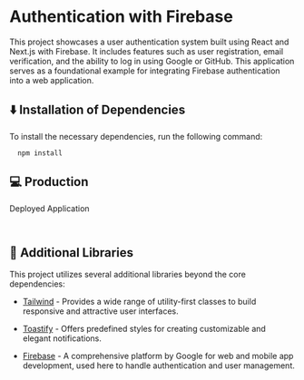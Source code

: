 # Authentication with Firebase 
This project showcases a user authentication system built using React and Next.js with Firebase. It includes features such as user registration, email verification, and the ability to log in using Google or GitHub. This application serves as a foundational example for integrating Firebase authentication into a web application.
 
## ⬇️ Installation of Dependencies

To install the necessary dependencies, run the following command:
```
  npm install
```
## 💻 Production

Deployed Application

```
    
```

## 🎨 Additional Libraries

This project utilizes several additional libraries beyond the core dependencies:

 - [Tailwind](https://tailwindcss.com/docs/installation) - Provides a wide range of utility-first classes to build responsive and attractive user interfaces.

 - [Toastify](https://fkhadra.github.io/react-toastify/introduction/) - Offers predefined styles for creating customizable and elegant notifications.

 - [Firebase](https://firebase.google.com) - A comprehensive platform by Google for web and mobile app development, used here to handle authentication and user management.
#
